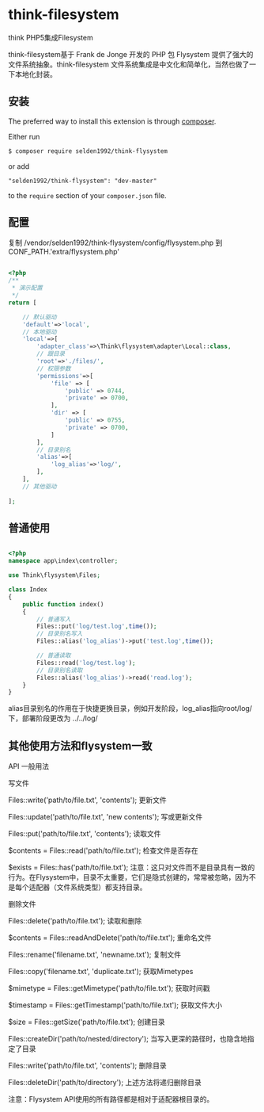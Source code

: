 # think-filesystem
think PHP5集成Filesystem


think-filesystem基于 Frank de Jonge 开发的 PHP 包 Flysystem 提供了强大的文件系统抽象。think-filesystem 文件系统集成是中文化和简单化，当然也做了一下本地化封装。

## 安装

The preferred way to install this extension is through [composer](http://getcomposer.org/download/).

Either run

```bash
$ composer require selden1992/think-flysystem
```

or add

```
"selden1992/think-flysystem": "dev-master"
```

to the `require` section of your `composer.json` file.

## 配置


复制 /vendor/selden1992/think-flysystem/config/flysystem.php 到 CONF_PATH.'extra/flysystem.php'

```php

<?php
/**
 * 演示配置
 */
return [

    // 默认驱动
    'default'=>'local',
    // 本地驱动
    'local'=>[
        'adapter_class'=>\Think\flysystem\adapter\Local::class,
        // 跟目录
        'root'=>'./files/',
        // 权限参数
        'permissions'=>[
            'file' => [
                'public' => 0744,
                'private' => 0700,
            ],
            'dir' => [
                'public' => 0755,
                'private' => 0700,
            ]
        ],
        // 目录别名
        'alias'=>[
            'log_alias'=>'log/',
        ],
    ],
    // 其他驱动
    
];

```

## 普通使用


```php

<?php
namespace app\index\controller;

use Think\flysystem\Files;

class Index
{
    public function index()
    {
        // 普通写入
        Files::put('log/test.log',time());
        // 目录别名写入
        Files::alias('log_alias')->put('test.log',time());

        // 普通读取
        Files::read('log/test.log');
        // 目录别名读取
        Files::alias('log_alias')->read('read.log');
    }
}

```

alias目录别名的作用在于快捷更换目录，例如开发阶段，log_alias指向root/log/下，部署阶段更改为 ../../log/

## 其他使用方法和flysystem一致

API
一般用法

写文件

Files::write('path/to/file.txt', 'contents');
更新文件

Files::update('path/to/file.txt', 'new contents');
写或更新文件

Files::put('path/to/file.txt', 'contents');
读取文件

$contents = Files::read('path/to/file.txt');
检查文件是否存在

$exists = Files::has('path/to/file.txt');
注意：这只对文件而不是目录具有一致的行为。在Flysystem中，目录不太重要，它们是隐式创建的，常常被忽略，因为不是每个适配器（文件系统类型）都支持目录。

删除文件

Files::delete('path/to/file.txt');
读取和删除

$contents = Files::readAndDelete('path/to/file.txt');
重命名文件

Files::rename('filename.txt', 'newname.txt');
复制文件

Files::copy('filename.txt', 'duplicate.txt');
获取Mimetypes

$mimetype = Files::getMimetype('path/to/file.txt');
获取时间戳

$timestamp = Files::getTimestamp('path/to/file.txt');
获取文件大小

$size = Files::getSize('path/to/file.txt');
创建目录

Files::createDir('path/to/nested/directory');
当写入更深的路径时，也隐含地指定了目录

Files::write('path/to/file.txt', 'contents');
删除目录

Files::deleteDir('path/to/directory');
上述方法将递归删除目录

注意：Flysystem API使用的所有路径都是相对于适配器根目录的。

